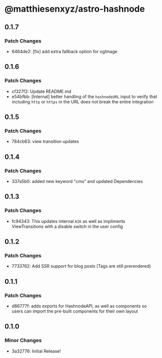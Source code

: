 # @matthiesenxyz/astro-hashnode

## 0.1.7

### Patch Changes

- 6464de2: [fix] add extra fallback option for ogImage

## 0.1.6

### Patch Changes

- cf327f2: Update README.md
- e54bfbb: [Internal] better handling of the `hashnodeURL` input to verify that including `http` or `https` in the URL does not break the entire integration

## 0.1.5

### Patch Changes

- 784cb63: view transition updates

## 0.1.4

### Patch Changes

- 337a5b0: added new keyword "cms" and updated Dependencies

## 0.1.3

### Patch Changes

- fc94343: This updates internal `AIK` as well as impliments ViewTransitions with a disable switch in the user config

## 0.1.2

### Patch Changes

- 7733762: Add SSR support for blog posts (Tags are still prerendered)

## 0.1.1

### Patch Changes

- d86777f: adds exports for HashnodeAPI, as well as components so users can import the pre-built components for their own layout

## 0.1.0

### Minor Changes

- 3a32776: Initial Release!
